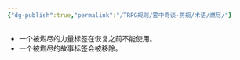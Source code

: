 ```yaml
---
{"dg-publish":true,"permalink":"/TRPG规则/雾中奇谈-房规/术语/燃尽/"}
---
```


- 一个被燃尽的力量标签在恢复之前不能使用。
- 一个被燃尽的故事标签会被移除。